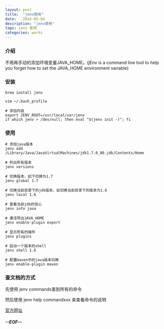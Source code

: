 ```yaml
---
layout: post
title:  "jenv使用"
date:   2016-05-04
description: "jenv使用"
tags: jenv 使用
categories: works
---
```


### 介绍
不用再手动的添加环境变量JAVA_HOME。(jEnv is a command line tool to help you forget how to set the JAVA_HOME environment variable)

### 安装
	brew install jenv

	vim ~/.bash_profile
	
	# 添加内容
	export JENV_ROOT=/usr/local/var/jenv
	if which jenv > /dev/null; then eval "$(jenv init -)"; fi

### 使用

	# 添加java版本
	jenv add /Library/Java/JavaVirtualMachines/jdk1.7.0_80.jdk/Contents/Home
	
	# 列出所有版本
	jenv versions
	
	# 切换版本，如下切换为1.7
	jenv global 1.7
	
	# 切换当前目录下的jdk版本，如切换当前目录下的版本为1.6
	jenv local 1.6
	
	# 查看当前jdk的信心
	jenv info java
	
	# 激活导出JAVA_HOME
	jenv enable-plugin export
	
	# 显示所有的插件
	jenv plugins
	
	# 启动一个版本的shell
	jenv shell 1.6
	
	# 配置maven中的java版本切换
	jenv enable-plugin maven
	

### 查文档的方式
先使用 jenv commands查到所有的命令

然后使用 jenv help commandxxx 来查看命令的说明

[官方网址](http://www.jenv.be/)


##### --EOF--


